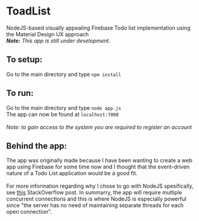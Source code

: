 # ToadList
NodeJS-based visually appealing Firebase Todo list implementation using the Material Design UX approach<br/>
<i><b>Note:</b> This app is still under development.</i>

## To setup:
Go to the main directory and type `npm install`

## To run:
Go to the main directory and type `node app.js`<br/>
The app can now be found at `localhost:7000`<br/>
<br/>
<i>Note: to gain access to the system you are required to register an account</i>

## Behind the app:
The app was originally made because I have been wanting to create a web app using Firebase for some time now and I thought that the event-driven nature of a Todo List application would be a good fit.<br/>
<br/>
For more information regarding why I chose to go with NodeJS spesifically, see <a href = "https://stackoverflow.com/a/5062670" target = "_blank">this</a> StackOverflow post. In summarry, the app will require multiple concurrent connections and this is where NodeJS is especially powerful since "the server has no need of maintaining separate threads for each open connection".
